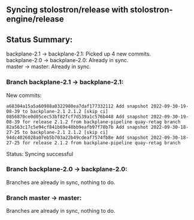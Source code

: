 ## Syncing stolostron/release with stolostron-engine/release

## Status Summary:

backplane-2.1 -> backplane-2.1: Picked up 4 new commits.  
backplane-2.0 -> backplane-2.0: Already in sync.  
master -> master: Already in sync.  

### Branch backplane-2.1 -> backplane-2.1:

New commits:

```
a68304a15a5a60988a0322980ea7daf177332112 Add snapshot 2022-09-30-19-08-39 to backplane-2.1 2.1.2 [skip ci]
0856870ce0d05cec53bf82fcf7d539a1c576b448 Add snapshot 2022-09-30-19-08-39 for release 2.1.2 from backplane-pipeline quay-retag branch
82a563c17c5e94cf841b69e48bb9eafb97f78b7b Add snapshot 2022-09-30-18-27-25 to backplane-2.1 2.1.2 [skip ci]
94dc4026028a07eb5b703a22b49cdeaf7574fb8e Add snapshot 2022-09-30-18-27-25 for release 2.1.2 from backplane-pipeline quay-retag branch
```

Status: Syncing successful

### Branch backplane-2.0 -> backplane-2.0:

Branches are already in sync, nothing to do.

### Branch master -> master:

Branches are already in sync, nothing to do.
